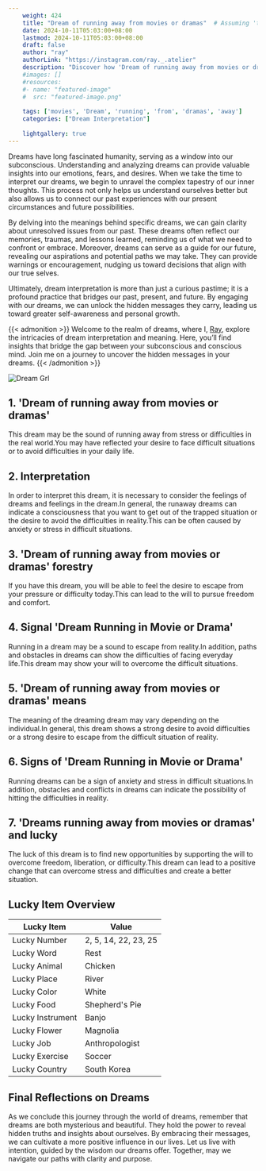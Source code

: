 ```yaml
---
    weight: 424
    title: "Dream of running away from movies or dramas"  # Assuming 'title' column exists
    date: 2024-10-11T05:03:00+08:00
    lastmod: 2024-10-11T05:03:00+08:00
    draft: false
    author: "ray"
    authorLink: "https://instagram.com/ray._.atelier"
    description: "Discover how 'Dream of running away from movies or dramas' can interpret your future and uncover its significant meanings in your life."
    #images: []
    #resources:
    #- name: "featured-image"
    #  src: "featured-image.png"
    
    tags: ['movies', 'Dream', 'running', 'from', 'dramas', 'away']
    categories: ["Dream Interpretation"]
    
    lightgallery: true
---
```

    
Dreams have long fascinated humanity, serving as a window into our subconscious. Understanding and analyzing dreams can provide valuable insights into our emotions, fears, and desires. When we take the time to interpret our dreams, we begin to unravel the complex tapestry of our inner thoughts. This process not only helps us understand ourselves better but also allows us to connect our past experiences with our present circumstances and future possibilities.

By delving into the meanings behind specific dreams, we can gain clarity about unresolved issues from our past. These dreams often reflect our memories, traumas, and lessons learned, reminding us of what we need to confront or embrace. Moreover, dreams can serve as a guide for our future, revealing our aspirations and potential paths we may take. They can provide warnings or encouragement, nudging us toward decisions that align with our true selves.

Ultimately, dream interpretation is more than just a curious pastime; it is a profound practice that bridges our past, present, and future. By engaging with our dreams, we can unlock the hidden messages they carry, leading us toward greater self-awareness and personal growth.

{{< admonition >}}
Welcome to the realm of dreams, where I, [Ray](https://instagram.com/ray._.atelier), explore the intricacies of dream interpretation and meaning. Here, you’ll find insights that bridge the gap between your subconscious and conscious mind. Join me on a journey to uncover the hidden messages in your dreams.
{{< /admonition >}}

![Dream Grl](https://cdn.pixabay.com/photo/2017/11/02/03/35/gothic-2910057_1280.jpg "Dream Grl")

## 1. 'Dream of running away from movies or dramas'
This dream may be the sound of running away from stress or difficulties in the real world.You may have reflected your desire to face difficult situations or to avoid difficulties in your daily life.

## 2. Interpretation
In order to interpret this dream, it is necessary to consider the feelings of dreams and feelings in the dream.In general, the runaway dreams can indicate a consciousness that you want to get out of the trapped situation or the desire to avoid the difficulties in reality.This can be often caused by anxiety or stress in difficult situations.

## 3. 'Dream of running away from movies or dramas' forestry
If you have this dream, you will be able to feel the desire to escape from your pressure or difficulty today.This can lead to the will to pursue freedom and comfort.

## 4. Signal 'Dream Running in Movie or Drama'
Running in a dream may be a sound to escape from reality.In addition, paths and obstacles in dreams can show the difficulties of facing everyday life.This dream may show your will to overcome the difficult situations.

## 5. 'Dream of running away from movies or dramas' means
The meaning of the dreaming dream may vary depending on the individual.In general, this dream shows a strong desire to avoid difficulties or a strong desire to escape from the difficult situation of reality.

## 6. Signs of 'Dream Running in Movie or Drama'
Running dreams can be a sign of anxiety and stress in difficult situations.In addition, obstacles and conflicts in dreams can indicate the possibility of hitting the difficulties in reality.

## 7. 'Dreams running away from movies or dramas' and lucky
The luck of this dream is to find new opportunities by supporting the will to overcome freedom, liberation, or difficulty.This dream can lead to a positive change that can overcome stress and difficulties and create a better situation.

## Lucky Item Overview
| Lucky Item          | Value              |
|---------------|--------------------|
| Lucky Number        | 2, 5, 14, 22, 23, 25  |
| Lucky Word          | Rest |
| Lucky Animal        | Chicken |
| Lucky Place         | River     |
| Lucky Color         | White     |
| Lucky Food          | Shepherd's Pie      |
| Lucky Instrument    | Banjo |
| Lucky Flower        | Magnolia    |
| Lucky Job           | Anthropologist       |
| Lucky Exercise      | Soccer  |
| Lucky Country       | South Korea    |


##  Final Reflections on Dreams

As we conclude this journey through the world of dreams, remember that dreams are both mysterious and beautiful. They hold the power to reveal hidden truths and insights about ourselves. By embracing their messages, we can cultivate a more positive influence in our lives. Let us live with intention, guided by the wisdom our dreams offer. Together, may we navigate our paths with clarity and purpose.
